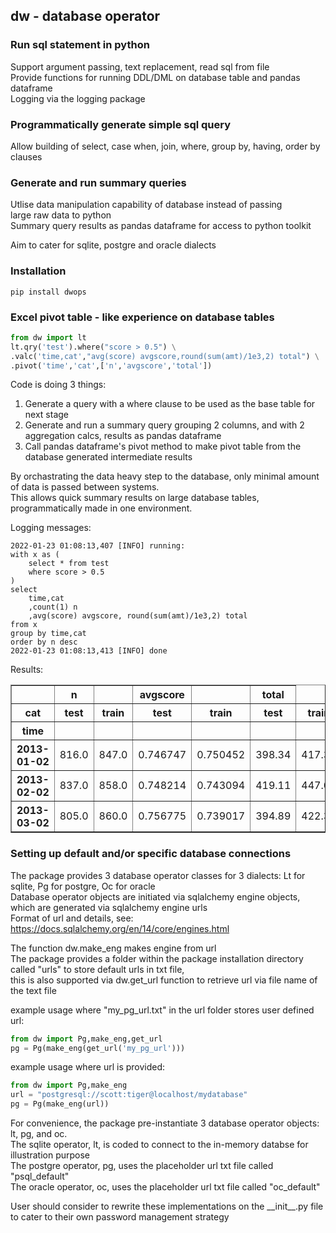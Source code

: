 ## dw - database operator

### Run sql statement in python
Support argument passing, text replacement, read sql from file \
Provide functions for running DDL/DML on database table and pandas dataframe \
Logging via the logging package

### Programmatically generate simple sql query
Allow building of select, case when, join, where, group by, having, order by clauses

### Generate and run summary queries
Utlise data manipulation capability of database instead of passing \
large raw data to python \
Summary query results as pandas dataframe for access to python toolkit

Aim to cater for sqlite, postgre and oracle dialects

### Installation
```<!-- language: none -->
pip install dwops
```

### Excel pivot table - like experience on database tables

```python
from dw import lt
lt.qry('test').where("score > 0.5") \
.valc('time,cat',"avg(score) avgscore,round(sum(amt)/1e3,2) total") \
.pivot('time','cat',['n','avgscore','total'])
```

Code is doing 3 things:
1. Generate a query with a where clause to be used as the base table for next stage
2. Generate and run a summary query grouping 2 columns, and with 2 aggregation calcs, results as pandas dataframe
3. Call pandas dataframe's pivot method to make pivot table from the database generated intermediate results

By orchastrating the data heavy step to the database, only minimal amount of data is passed between systems. \
This allows quick summary results on large database tables, programmatically made in one environment.

Logging messages:
```<!-- language: none -->
2022-01-23 01:08:13,407 [INFO] running:
with x as (
    select * from test
    where score > 0.5
)
select 
    time,cat
    ,count(1) n
    ,avg(score) avgscore, round(sum(amt)/1e3,2) total
from x
group by time,cat
order by n desc
2022-01-23 01:08:13,413 [INFO] done
```
Results:
<table border=\"1\" class=\"dataframe\">
  <thead>
    <tr>
      <th></th>
      <th>n</th>
      <th></th>
      <th>avgscore</th>
      <th></th>
      <th>total</th>
    </tr>
    <tr>
      <th>cat</th>
      <th>test</th>
      <th>train</th>
      <th>test</th>
      <th>train</th>
      <th>test</th>
      <th>train</th>
    </tr>
    <tr>
      <th>time</th>
      <th></th>
      <th></th>
      <th></th>
      <th></th>
      <th></th>
      <th></th>
    </tr>
  </thead>
  <tbody>
    <tr>
      <th>2013-01-02</th>
      <td>816.0</td>
      <td>847.0</td>
      <td>0.746747</td>
      <td>0.750452</td>
      <td>398.34</td>
      <td>417.31</td>
    </tr>
    <tr>
      <th>2013-02-02</th>
      <td>837.0</td>
      <td>858.0</td>
      <td>0.748214</td>
      <td>0.743094</td>
      <td>419.11</td>
      <td>447.04</td>
    </tr>
    <tr>
      <th>2013-03-02</th>
      <td>805.0</td>
      <td>860.0</td>
      <td>0.756775</td>
      <td>0.739017</td>
      <td>394.89</td>
      <td>422.35</td>
    </tr>
  </tbody>
</table>

### Setting up default and/or specific database connections
The package provides 3 database operator classes for 3 dialects: Lt for sqlite, Pg for postgre, Oc for oracle \
Database operator objects are initiated via sqlalchemy engine objects, which are generated via sqlalchemy engine urls \
Format of url and details, see: https://docs.sqlalchemy.org/en/14/core/engines.html

The function dw.make_eng makes engine from url \
The package provides a folder within the package installation directory called "urls" to store default urls in txt file, \
this is also supported via dw.get_url function to retrieve url via file name of the text file

example usage where "my_pg_url.txt" in the url folder stores user defined url:

```python
from dw import Pg,make_eng,get_url
pg = Pg(make_eng(get_url('my_pg_url')))
```

example usage where url is provided:

```python
from dw import Pg,make_eng
url = "postgresql://scott:tiger@localhost/mydatabase"
pg = Pg(make_eng(url))
```

For convenience, the package pre-instantiate 3 database operator objects: lt, pg, and oc. \
The sqlite operator, lt, is coded to connect to the in-memory databse for illustration purpose \
The postgre operator, pg, uses the placeholder url txt file called "psql_default" \
The oracle operator, oc, uses the placeholder url txt file called "oc_default"

User should consider to rewrite these implementations on the \_\_init\_\_.py file to cater to their own password management strategy
